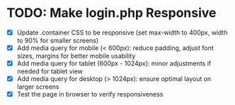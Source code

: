 # TODO: Make login.php Responsive

- [x] Update .container CSS to be responsive (set max-width to 400px, width to 90% for smaller screens)
- [x] Add media query for mobile (< 600px): reduce padding, adjust font sizes, margins for better mobile usability
- [x] Add media query for tablet (600px - 1024px): minor adjustments if needed for tablet view
- [x] Add media query for desktop (> 1024px): ensure optimal layout on larger screens
- [x] Test the page in browser to verify responsiveness
